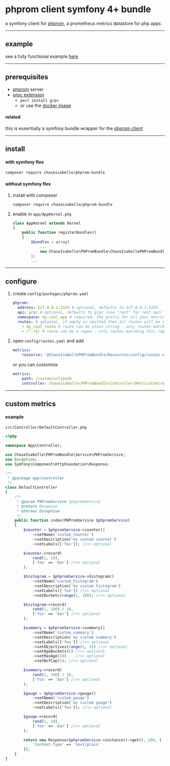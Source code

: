 # phprom client symfony 4+ bundle
a symfony client for [phprom](https://github.com/chaseisabelle/phprom), a prometheus metrics datastore for php apps

---
## example

see a fully functional example [here](https://github.com/chaseisabelle/phprom-example)

---
## prerequisites
- [phprom](https://github.com/chaseisabelle/phprom) server
- [grpc extension](https://grpc.io/docs/languages/php/quickstart/)
    - `pecl install grpc`
    - or use the [docker image](https://hub.docker.com/r/grpc/php)

#### related
this is essentially a symfony bundle wrapper for the [phprom client](https://github.com/chaseisabelle/phprom-client)

---
## install

#### with symfony flex
```
composer require chaseisabelle/phprom-bundle
```

#### without symfony flex
1. install with composer
    ```
    composer require chaseisabelle/phprom-bundle
    ```
2. enable in `app/AppKernel.php`
    ```php
    class AppKernel extends Kernel
    {
        public function registerBundles()
        {
            $bundles = array(
                ...
                new ChaseIsabelle\PHPromBundle\ChaseIsabellePHPromBundle(),
            );
            ...
    ```

---
## configure

1. create `config/packages/phprom.yaml`
    ```yaml
    phprom:
      address: 127.0.0.1:3333 # optional, defaults to 127.0.0.1:3333
      api: grpc # optional, defaults to grpc (use "rest" for rest api)
      namespace: my_cool_app # required, the prefix for all your metrics
      routes: # optional, if empty or omitted then all routes will be recorded
        - my_cool_route # route can be plain string - only routes matching these strings will be recorded
        - /^.+$/ # route can be a regex - only routes matching this regex will be recorded
    ```

2. open `config/routes.yaml` and add
    ```yaml
    metrics:
        resource: '@ChaseIsabellePHPromBundle/Resources/config/routes.xml'
    ```
   or you can customize
   ```yaml
   metrics:
       path: /custom/url/path
       controller: ChaseIsabelle\PHPromBundle\Controller\MetricsController::metrics
   ```

---
## custom metrics

#### example 

`src/Controller/DefaultController.php`
```php
<?php

namespace App\Controller;

use ChaseIsabelle\PHPromBundle\Service\PHPromService;
use Exception;
use Symfony\Component\HttpFoundation\Response;

/**
 * @package App\Controller
 */
class DefaultController
{
    /**
     * @param PHPromService $phpromService
     * @return Response
     * @throws Exception
     */
    public function index(PHPromService $phpromService)
    {
        $counter = $phpromService->counter()
            ->setName('custom_counter')
            ->setDescription('my custom counter')
            ->setLabels(['foo']); //<< optional

        $counter->record(
            rand(1, 10),
            ['foo' => 'bar'] //<< optional
        );

        $histogram = $phpromService->histogram()
            ->setName('custom_histogram')
            ->setDescription('my custom histogram')
            ->setLabels(['foo']) //<< optional
            ->setBuckets(range(1, 10)); //<< optional

        $histogram->record(
            rand(1, 100) / 10,
            ['foo' => 'bar'] //<< optional
        );

        $summary = $phpromService->summary()
            ->setName('custom_summary')
            ->setDescription('my custom summary')
            ->setLabels(['foo']) //<< optional
            ->setObjectives(range(1, 5)) //<< optional
            ->setAgeBuckets(5) //<< optional
            ->setMaxAge(10)    //<< optional
            ->setBufCap(5); //<< optional

        $summary->record(
            rand(1, 100) / 10,
            ['foo' => 'bar'] //<< optional
        );

        $gauge = $phpromService->gauge()
            ->setName('custom_gauge')
            ->setDescription('my custom gauge')
            ->setLabels(['foo']); //<< optional

        $gauge->record(
            rand(1, 10),
            ['foo' => 'bar'] //<< optional
        );

        return new Response($phpromService->instance()->get(), 200, [
            'Content-Type' => 'text/plain'
        ]);
    }
}
```
